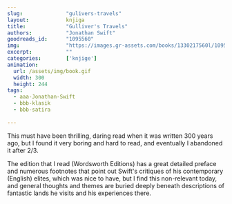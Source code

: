 ```yaml
---
slug:              "gulivers-travels"
layout:            knjiga
title:             "Gulliver's Travels"
authors:           "Jonathan Swift"
goodreads_id:      "1095560"
img:               "https://images.gr-assets.com/books/1330217560l/1095560.jpg"
excerpt:           ""
categories:        ['knjige']
animation:
  url: /assets/img/book.gif
  width: 300
  height: 244
tags:
  - aaa-Jonathan-Swift
  - bbb-klasik
  - bbb-satira
  
---
```


This must have been thrilling, daring read when it was written 300 years ago, but I found it very boring and hard to 
read, and eventually I abandoned it after 2/3.

The edition that I read (Wordsworth Editions) has a great detailed preface and numerous footnotes that point out 
Swift's critiques of his contemporary (English) elites, which was nice to have, but I find this non-relevant today, 
and general thoughts and themes are buried deeply beneath descriptions of fantastic lands he visits and his experiences 
there.